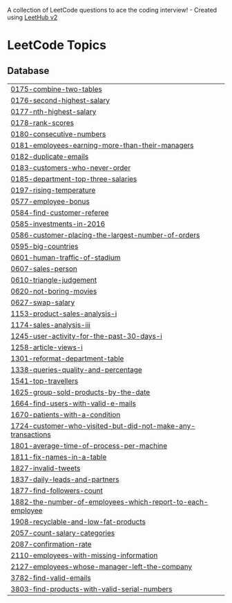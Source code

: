 A collection of LeetCode questions to ace the coding interview! - Created using [LeetHub v2](https://github.com/arunbhardwaj/LeetHub-2.0)
<!---LeetCode Topics Start-->
# LeetCode Topics
## Database
|  |
| ------- |
| [0175-combine-two-tables](https://github.com/Sahana-Chaudhary/SQL/tree/master/0175-combine-two-tables) |
| [0176-second-highest-salary](https://github.com/Sahana-Chaudhary/SQL/tree/master/0176-second-highest-salary) |
| [0177-nth-highest-salary](https://github.com/Sahana-Chaudhary/SQL/tree/master/0177-nth-highest-salary) |
| [0178-rank-scores](https://github.com/Sahana-Chaudhary/SQL/tree/master/0178-rank-scores) |
| [0180-consecutive-numbers](https://github.com/Sahana-Chaudhary/SQL/tree/master/0180-consecutive-numbers) |
| [0181-employees-earning-more-than-their-managers](https://github.com/Sahana-Chaudhary/SQL/tree/master/0181-employees-earning-more-than-their-managers) |
| [0182-duplicate-emails](https://github.com/Sahana-Chaudhary/SQL/tree/master/0182-duplicate-emails) |
| [0183-customers-who-never-order](https://github.com/Sahana-Chaudhary/SQL/tree/master/0183-customers-who-never-order) |
| [0185-department-top-three-salaries](https://github.com/Sahana-Chaudhary/SQL/tree/master/0185-department-top-three-salaries) |
| [0197-rising-temperature](https://github.com/Sahana-Chaudhary/SQL/tree/master/0197-rising-temperature) |
| [0577-employee-bonus](https://github.com/Sahana-Chaudhary/SQL/tree/master/0577-employee-bonus) |
| [0584-find-customer-referee](https://github.com/Sahana-Chaudhary/SQL/tree/master/0584-find-customer-referee) |
| [0585-investments-in-2016](https://github.com/Sahana-Chaudhary/SQL/tree/master/0585-investments-in-2016) |
| [0586-customer-placing-the-largest-number-of-orders](https://github.com/Sahana-Chaudhary/SQL/tree/master/0586-customer-placing-the-largest-number-of-orders) |
| [0595-big-countries](https://github.com/Sahana-Chaudhary/SQL/tree/master/0595-big-countries) |
| [0601-human-traffic-of-stadium](https://github.com/Sahana-Chaudhary/SQL/tree/master/0601-human-traffic-of-stadium) |
| [0607-sales-person](https://github.com/Sahana-Chaudhary/SQL/tree/master/0607-sales-person) |
| [0610-triangle-judgement](https://github.com/Sahana-Chaudhary/SQL/tree/master/0610-triangle-judgement) |
| [0620-not-boring-movies](https://github.com/Sahana-Chaudhary/SQL/tree/master/0620-not-boring-movies) |
| [0627-swap-salary](https://github.com/Sahana-Chaudhary/SQL/tree/master/0627-swap-salary) |
| [1153-product-sales-analysis-i](https://github.com/Sahana-Chaudhary/SQL/tree/master/1153-product-sales-analysis-i) |
| [1174-sales-analysis-iii](https://github.com/Sahana-Chaudhary/SQL/tree/master/1174-sales-analysis-iii) |
| [1245-user-activity-for-the-past-30-days-i](https://github.com/Sahana-Chaudhary/SQL/tree/master/1245-user-activity-for-the-past-30-days-i) |
| [1258-article-views-i](https://github.com/Sahana-Chaudhary/SQL/tree/master/1258-article-views-i) |
| [1301-reformat-department-table](https://github.com/Sahana-Chaudhary/SQL/tree/master/1301-reformat-department-table) |
| [1338-queries-quality-and-percentage](https://github.com/Sahana-Chaudhary/SQL/tree/master/1338-queries-quality-and-percentage) |
| [1541-top-travellers](https://github.com/Sahana-Chaudhary/SQL/tree/master/1541-top-travellers) |
| [1625-group-sold-products-by-the-date](https://github.com/Sahana-Chaudhary/SQL/tree/master/1625-group-sold-products-by-the-date) |
| [1664-find-users-with-valid-e-mails](https://github.com/Sahana-Chaudhary/SQL/tree/master/1664-find-users-with-valid-e-mails) |
| [1670-patients-with-a-condition](https://github.com/Sahana-Chaudhary/SQL/tree/master/1670-patients-with-a-condition) |
| [1724-customer-who-visited-but-did-not-make-any-transactions](https://github.com/Sahana-Chaudhary/SQL/tree/master/1724-customer-who-visited-but-did-not-make-any-transactions) |
| [1801-average-time-of-process-per-machine](https://github.com/Sahana-Chaudhary/SQL/tree/master/1801-average-time-of-process-per-machine) |
| [1811-fix-names-in-a-table](https://github.com/Sahana-Chaudhary/SQL/tree/master/1811-fix-names-in-a-table) |
| [1827-invalid-tweets](https://github.com/Sahana-Chaudhary/SQL/tree/master/1827-invalid-tweets) |
| [1837-daily-leads-and-partners](https://github.com/Sahana-Chaudhary/SQL/tree/master/1837-daily-leads-and-partners) |
| [1877-find-followers-count](https://github.com/Sahana-Chaudhary/SQL/tree/master/1877-find-followers-count) |
| [1882-the-number-of-employees-which-report-to-each-employee](https://github.com/Sahana-Chaudhary/SQL/tree/master/1882-the-number-of-employees-which-report-to-each-employee) |
| [1908-recyclable-and-low-fat-products](https://github.com/Sahana-Chaudhary/SQL/tree/master/1908-recyclable-and-low-fat-products) |
| [2057-count-salary-categories](https://github.com/Sahana-Chaudhary/SQL/tree/master/2057-count-salary-categories) |
| [2087-confirmation-rate](https://github.com/Sahana-Chaudhary/SQL/tree/master/2087-confirmation-rate) |
| [2110-employees-with-missing-information](https://github.com/Sahana-Chaudhary/SQL/tree/master/2110-employees-with-missing-information) |
| [2127-employees-whose-manager-left-the-company](https://github.com/Sahana-Chaudhary/SQL/tree/master/2127-employees-whose-manager-left-the-company) |
| [3782-find-valid-emails](https://github.com/Sahana-Chaudhary/SQL/tree/master/3782-find-valid-emails) |
| [3803-find-products-with-valid-serial-numbers](https://github.com/Sahana-Chaudhary/SQL/tree/master/3803-find-products-with-valid-serial-numbers) |
<!---LeetCode Topics End-->